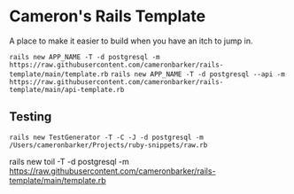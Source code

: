 # Cameron's Rails Template
A place to make it easier to build when you have an itch to jump in.


`rails new APP_NAME -T -d postgresql -m https://raw.githubusercontent.com/cameronbarker/rails-template/main/template.rb`
`rails new APP_NAME -T -d postgresql --api -m https://raw.githubusercontent.com/cameronbarker/rails-template/main/api-template.rb`

## Testing

`rails new TestGenerator -T -C -J -d postgresql -m /Users/cameronbarker/Projects/ruby-snippets/raw.rb`


rails new toil -T -d postgresql -m <https://raw.githubusercontent.com/cameronbarker/rails-template/main/template.rb>
